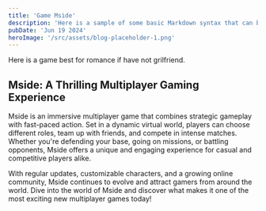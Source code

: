 ```yaml
---
title: 'Game Mside'
description: 'Here is a sample of some basic Markdown syntax that can be used when writing Markdown content in Astro.'
pubDate: 'Jun 19 2024'
heroImage: '/src/assets/blog-placeholder-1.png'
---
```


Here is a game best for romance if have not grilfriend.

## Mside: A Thrilling Multiplayer Gaming Experience
Mside is an immersive multiplayer game that combines strategic gameplay with fast-paced action. Set in a dynamic virtual world, players can choose different roles, team up with friends, and compete in intense matches. Whether you're defending your base, going on missions, or battling opponents, Mside offers a unique and engaging experience for casual and competitive players alike.

With regular updates, customizable characters, and a growing online community, Mside continues to evolve and attract gamers from around the world. Dive into the world of Mside and discover what makes it one of the most exciting new multiplayer games today!
